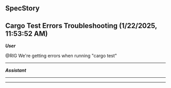 ## SpecStory

## Cargo Test Errors Troubleshooting (1/22/2025, 11:53:52 AM)

_**User**_

@RIG We're getting errors when running "cargo test"

---

_**Assistant**_



---



---

